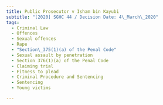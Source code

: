 ```yaml
---
title: Public Prosecutor v Isham bin Kayubi
subtitle: "[2020] SGHC 44 / Decision Date: 4\_March\_2020"
tags:
  - Criminal Law
  - Offences
  - Sexual offences
  - Rape
  - "Section\_375(1)(a) of the Penal Code"
  - Sexual assault by penetration
  - Section 376(1)(a) of the Penal Code
  - Claiming trial
  - Fitness to plead
  - Criminal Procedure and Sentencing
  - Sentencing
  - Young victims

---
```

